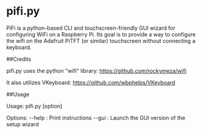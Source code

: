 # pifi.py
PiFi is a python-based CLI and touchscreen-friendly GUI wizard for configuring WiFi on a Raspberry Pi. Its goal is to provide a way to configure the wifi on the Adafruit PiTFT (or similar) touchscreen without connecting a keyboard.

##Credits

pifi.py uses the python "wifi" library:
https://github.com/rockymeza/wifi

It also utilizes VKeyboard:
https://github.com/wbphelps/VKeyboard


##Usage

Usage:
pifi.py [option]

Options:
--help : Print instructions
--gui  : Launch the GUI version of the setup wizard
